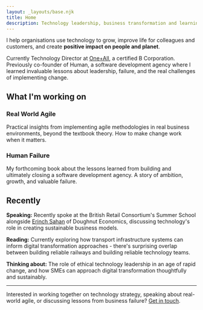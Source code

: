 ```yaml
---
layout: _layouts/base.njk
title: Home
description: Technology leadership, business transformation and learning from failure
---
```


<div class="lead">
I help organisations use technology to grow, improve life for colleagues and customers, and create <strong>positive impact on people and planet</strong>.
</div>

Currently Technology Director at [One+All](https://oneandall.org.uk), a certified B Corporation. Previously co-founder of Human, a software development agency where I learned invaluable lessons about leadership, failure, and the real challenges of implementing change.

## What I'm working on

<div class="grid grid-2 margin-top-large">
  <div class="card">
    <h3>Real World Agile</h3>
    <p>Practical insights from implementing agile methodologies in real business environments, beyond the textbook theory. How to make change work when it matters.</p>
  </div>
  
  <div class="card">
    <h3>Human Failure</h3>
    <p>My forthcoming book about the lessons learned from building and ultimately closing a software development agency. A story of ambition, growth, and valuable failure.</p>
  </div>
</div>

## Recently

**Speaking:** Recently spoke at the British Retail Consortium's Summer School alongside [Erinch Sahan](https://www.doughnuteconomics.org/erinch-sahan) of Doughnut Economics, discussing technology's role in creating sustainable business models.

**Reading:** Currently exploring how transport infrastructure systems can inform digital transformation approaches - there's surprising overlap between building reliable railways and building reliable technology teams.

**Thinking about:** The role of ethical technology leadership in an age of rapid change, and how SMEs can approach digital transformation thoughtfully and sustainably.

---

<div class="highlight-box">
  <p>Interested in working together on technology strategy, speaking about real-world agile, or discussing lessons from business failure? <a href="/contact/">Get in touch</a>.</p>
</div>
